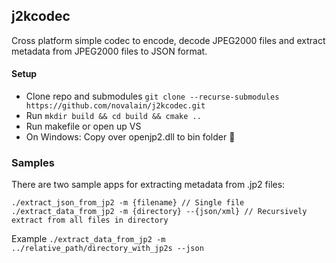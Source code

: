 ## j2kcodec

Cross platform simple codec to encode, decode JPEG2000 files and extract metadata from JPEG2000 files to JSON format.

#### Setup
* Clone repo and submodules `git clone --recurse-submodules https://github.com/novalain/j2kcodec.git`
* Run `mkdir build && cd build && cmake ..`
* Run makefile or open up VS
* On Windows: Copy over openjp2.dll to bin folder 😬 

### Samples
There are two sample apps for extracting metadata from .jp2 files: <br/>

`./extract_json_from_jp2 -m {filename} // Single file`<br/>
`./extract_data_from_jp2 -m {directory} --{json/xml} // Recursively extract from all files in directory`

Example
`./extract_data_from_jp2 -m ../relative_path/directory_with_jp2s --json`
